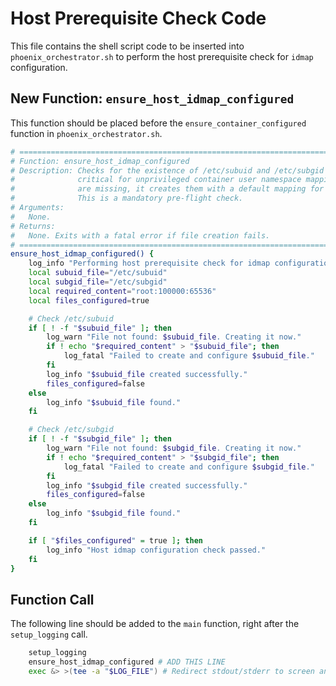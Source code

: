 # Host Prerequisite Check Code

This file contains the shell script code to be inserted into `phoenix_orchestrator.sh` to perform the host prerequisite check for `idmap` configuration.

## New Function: `ensure_host_idmap_configured`

This function should be placed before the `ensure_container_configured` function in `phoenix_orchestrator.sh`.

```bash
# =====================================================================================
# Function: ensure_host_idmap_configured
# Description: Checks for the existence of /etc/subuid and /etc/subgid files, which are
#              critical for unprivileged container user namespace mapping. If the files
#              are missing, it creates them with a default mapping for the root user.
#              This is a mandatory pre-flight check.
# Arguments:
#   None.
# Returns:
#   None. Exits with a fatal error if file creation fails.
# =====================================================================================
ensure_host_idmap_configured() {
    log_info "Performing host prerequisite check for idmap configuration..."
    local subuid_file="/etc/subuid"
    local subgid_file="/etc/subgid"
    local required_content="root:100000:65536"
    local files_configured=true

    # Check /etc/subuid
    if [ ! -f "$subuid_file" ]; then
        log_warn "File not found: $subuid_file. Creating it now."
        if ! echo "$required_content" > "$subuid_file"; then
            log_fatal "Failed to create and configure $subuid_file."
        fi
        log_info "$subuid_file created successfully."
        files_configured=false
    else
        log_info "$subuid_file found."
    fi

    # Check /etc/subgid
    if [ ! -f "$subgid_file" ]; then
        log_warn "File not found: $subgid_file. Creating it now."
        if ! echo "$required_content" > "$subgid_file"; then
            log_fatal "Failed to create and configure $subgid_file."
        fi
        log_info "$subgid_file created successfully."
        files_configured=false
    else
        log_info "$subgid_file found."
    fi

    if [ "$files_configured" = true ]; then
        log_info "Host idmap configuration check passed."
    fi
}
```

## Function Call

The following line should be added to the `main` function, right after the `setup_logging` call.

```bash
    setup_logging
    ensure_host_idmap_configured # ADD THIS LINE
    exec &> >(tee -a "$LOG_FILE") # Redirect stdout/stderr to screen and log file